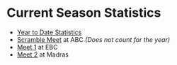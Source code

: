# Current Season Statistics

- [Year to Date Statistics](/downloads/past_seasons/2019-2020/ytd.xlsm)
- [Scramble Meet](/downloads/past_seasons/2019-2020/scramble.xlsx) at ABC *(Does not count for the year)*
- [Meet 1](/downloads/past_seasons/2019-2020/meet_1_ebc.xlsm) at EBC
- [Meet 2](/downloads/past_seasons/2019-2020/meet_2_madras.xlsm) at Madras

